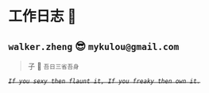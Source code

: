 # 工作日志 :memo:

## `walker.zheng` :sunglasses: `mykulou@gmail.com`

> 子 :speech_balloon: `吾日三省吾身`

~~_`If you sexy then flaunt it, If you freaky then own it.`_~~
